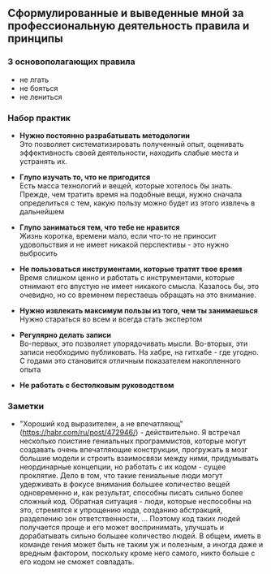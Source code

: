 ## Сформулированные и выведенные мной за профессиональную деятельность правила и принципы

### 3 основополагающих правила
 - не лгать  
 - не бояться  
 - не лениться

### Набор практик

- **Нужно постоянно разрабатывать методологии**  
 Это позволяет систематизировать полученный опыт, оценивать эффективность своей деятельности,
 находить слабые места и устранять их.  
 
 - **Глупо изучать то, что не пригодится**  
 Есть масса технологий и вещей, которые хотелось бы знать. Прежде, чем тратить время на подобные вещи, нужно сначала
 определиться с тем, какую пользу можно будет из этого извлечь в дальнейшем  

 - **Глупо заниматься тем, что тебе не нравится**  
Жизнь коротка, времени мало, если что-то не приносит удовольствия и не имеет никакой перспективы - это нужно выбросить  

 - **Не пользоваться инструментами, которые тратят твое время**  
 Время слишком ценно и работать с инструментами, которые отнимают его впустую не имеет никакого смысла.
 Казалось бы, это очевидно, но со временем перестаешь обращать на это внимание.  

 - **Нужно извлекать максимум пользы из того, чем ты занимаешься**
Нужно стараться во всем и всегда стать экспертом

 - **Регулярно делать записи**  
Во-первых, это позволяет упорядочивать мысли. Во-вторых, эти записи необходимо публиковать. На хабре, на гитхабе - где угодно. С годами это становится отличным показателем накопленного опыта

 - **Не работать с бестолковым руководством**


### Заметки
 - "Хороший код выразителен, а не впечатляющ" (https://habr.com/ru/post/472946/) - действительно. Я встречал несколько поистине гениальных программистов, которые могут создавать очень впечатляющие конструкции, прогружать в мозг большие модели и строить взаимосвязи между ними, придумывать неординарные концепции, но работать с их кодом - сущее проклятие. Дело в том, что
 такие гениальные люди могут удерживать в фокусе внимания большее количество вещей одновременно и, как результат, способны писать сильно более сложный код. Обратная ситуация - люди, которые неспособны на это, стремятся к упрощению кода, созданию абстракций, разделению зон ответственности, ... Поэтому код таких людей получается проще и его может воспринимать, улучшать и дорабатывать сильно большее количество людей. В общем, иметь в команде гения может быть не таким уж и полезным, а иногда даже и вредным фактором, поскольку кроме него самого, никто больше с его кодом не сможет совладать.
